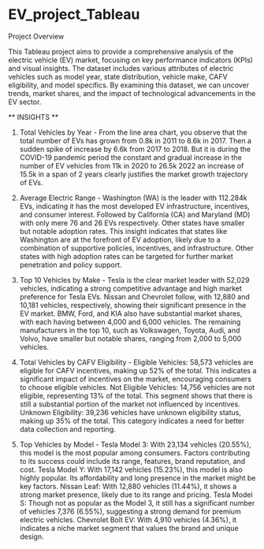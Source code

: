 # EV_project_Tableau


Project Overview

This Tableau project aims to provide a comprehensive analysis of the electric vehicle (EV) market, focusing on key performance indicators (KPIs) and visual insights. The dataset includes various attributes of electric vehicles such as model year, state distribution, vehicle make, CAFV eligibility, and model specifics. By examining this dataset, we can uncover trends, market shares, and the impact of technological advancements in the EV sector.


** INSIGHTS **

1. Total Vehicles by Year - From the line area chart, you observe that the total number of EVs has grown from 0.8k in 2011 to 8.6k in 2017. Then a sudden spike of increase by 6.6k from 2017 to 2018. But it is during the COVID-19 pandemic period the constant and gradual increase in the number of EV vehicles from 11k in 2020 to 26.5k 2022 an increase of 15.5k in a span of 2 years clearly justifies the market growth trajectory of EVs.

2. Average Electric Range - Washington (WA) is the leader with 112.284k EVs, indicating it has the most developed EV infrastructure, incentives, and consumer interest. Followed by California (CA) and Maryland (MD) with only mere 76 and 26 EVs respectively. Other states have smaller but notable adoption rates. This insight indicates that states like Washington are at the forefront of EV adoption, likely due to a combination of supportive policies, incentives, and infrastructure. Other states with high adoption rates can be targeted for further market penetration and policy support.

3. Top 10 Vehicles by Make - Tesla is the clear market leader with 52,029 vehicles, indicating a strong competitive advantage and high market preference for Tesla EVs. Nissan and Chevrolet follow, with 12,880 and 10,181 vehicles, respectively, showing their significant presence in the EV market. BMW, Ford, and KIA also have substantial market shares, with each having between 4,000 and 6,000 vehicles. The remaining manufacturers in the top 10, such as Volkswagen, Toyota, Audi, and Volvo, have smaller but notable shares, ranging from 2,000 to 5,000 vehicles.

4. Total Vehicles by CAFV Eligibility - Eligible Vehicles: 58,573 vehicles are eligible for CAFV incentives, making up 52% of the total. This indicates a significant impact of incentives on the market, encouraging consumers to choose eligible vehicles. Not Eligible Vehicles: 14,756 vehicles are not eligible, representing 13% of the total. This segment shows that there is still a substantial portion of the market not influenced by incentives. Unknown Eligibility: 39,236 vehicles have unknown eligibility status, making up 35% of the total. This category indicates a need for better data collection and reporting.

5. Top Vehicles by Model - Tesla Model 3: With 23,134 vehicles (20.55%), this model is the most popular among consumers. Factors contributing to its success could include its range, features, brand reputation, and cost. Tesla Model Y: With 17,142 vehicles (15.23%), this model is also highly popular. Its affordability and long presence in the market might be key factors. Nissan Leaf: With 12,880 vehicles (11.44%), it shows a strong market presence, likely due to its range and pricing. Tesla Model S: Though not as popular as the Model 3, it still has a significant number of vehicles 7,376 (6.55%), suggesting a strong demand for premium electric vehicles. Chevrolet Bolt EV: With 4,910 vehicles (4.36%), it indicates a niche market segment that values the brand and unique design. 
